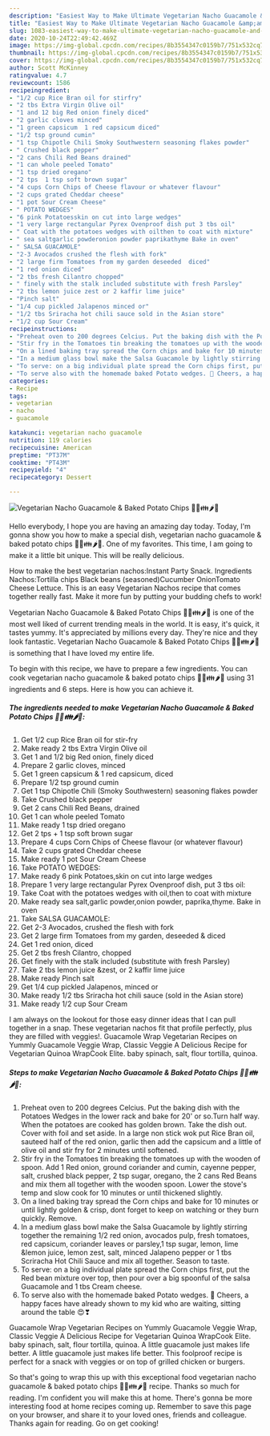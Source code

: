 ```yaml
---
description: "Easiest Way to Make Ultimate Vegetarian Nacho Guacamole &amp;amp; Baked Potato Chips 💟😄👪🌶🤗"
title: "Easiest Way to Make Ultimate Vegetarian Nacho Guacamole &amp;amp; Baked Potato Chips 💟😄👪🌶🤗"
slug: 1083-easiest-way-to-make-ultimate-vegetarian-nacho-guacamole-and-amp-baked-potato-chips
date: 2020-10-24T22:49:42.469Z
image: https://img-global.cpcdn.com/recipes/8b3554347c0159b7/751x532cq70/vegetarian-nacho-guacamole-baked-potato-chips-💟😄👪🌶🤗-recipe-main-photo.jpg
thumbnail: https://img-global.cpcdn.com/recipes/8b3554347c0159b7/751x532cq70/vegetarian-nacho-guacamole-baked-potato-chips-💟😄👪🌶🤗-recipe-main-photo.jpg
cover: https://img-global.cpcdn.com/recipes/8b3554347c0159b7/751x532cq70/vegetarian-nacho-guacamole-baked-potato-chips-💟😄👪🌶🤗-recipe-main-photo.jpg
author: Scott McKinney
ratingvalue: 4.7
reviewcount: 1586
recipeingredient:
- "1/2 cup Rice Bran oil for stirfry"
- "2 tbs Extra Virgin Olive oil"
- "1 and 12 big Red onion finely diced"
- "2 garlic cloves minced"
- "1 green capsicum  1 red capsicum diced"
- "1/2 tsp ground cumin"
- "1 tsp Chipotle Chili Smoky Southwestern seasoning flakes powder"
- " Crushed black pepper"
- "2 cans Chili Red Beans drained"
- "1 can whole peeled Tomato"
- "1 tsp dried oregano"
- "2 tps  1 tsp soft brown sugar"
- "4 cups Corn Chips of Cheese flavour or whatever flavour"
- "2 cups grated Cheddar cheese"
- "1 pot Sour Cream Cheese"
- " POTATO WEDGES"
- "6 pink Potatoesskin on cut into large wedges"
- "1 very large rectangular Pyrex Ovenproof dish put 3 tbs oil"
- " Coat with the potatoes wedges with oilthen to coat with mixture"
- " sea saltgarlic powderonion powder paprikathyme Bake in oven"
- " SALSA GUACAMOLE"
- "2-3 Avocados crushed the flesh with fork"
- "2 large firm Tomatoes from my garden deseeded  diced"
- "1 red onion diced"
- "2 tbs fresh Cilantro chopped"
- " finely with the stalk included substitute with fresh Parsley"
- "2 tbs lemon juice zest or 2 kaffir lime juice"
- "Pinch salt"
- "1/4 cup pickled Jalapenos minced or"
- "1/2 tbs Sriracha hot chili sauce sold in the Asian store"
- "1/2 cup Sour Cream"
recipeinstructions:
- "Preheat oven to 200 degrees Celcius. Put the baking dish with the Potatoes Wedges in the lower rack and bake for 20&#39; or so.Turn half way. When the potatoes are cooked has golden brown. Take the dish out. Cover with foil and set aside. In a large non stick wok put Rice Bran oil, sauteed half of the red onion, garlic then add the capsicum and a little of olive oil and stir fry for 2 minutes until softened."
- "Stir fry in the Tomatoes tin breaking the tomatoes up with the wooden of spoon. Add 1 Red onion, ground coriander and cumin, cayenne pepper, salt, crushed black pepper, 2 tsp sugar, oregano, the 2 cans Red Beans and mix them all together with the wooden spoon. Lower the stove&#39;s temp and slow cook for 10 minutes or until thickened slightly."
- "On a lined baking tray spread the Corn chips and bake for 10 minutes or until lightly golden &amp; crisp, dont forget to keep on watching or they burn quickly. Remove."
- "In a medium glass bowl make the Salsa Guacamole by lightly stirring together the remaining 1/2 red onion, avocados pulp, fresh tomatoes, red capsicum, coriander leaves or parsley,1 tsp sugar, lemon, lime &amp;lemon juice, lemon zest, salt, minced Jalapeno pepper or 1 tbs Scriracha Hot Chili Sauce and mix all together. Season to taste."
- "To serve: on a big individual plate spread the Corn chips first, put the Red bean mixture over top, then pour over a big spoonful of the salsa Guacamole and 1 tbs Cream cheese."
- "To serve also with the homemade baked Potato wedges. 🤗 Cheers, a happy faces have already shown to my kid who are waiting, sitting around the table 😍❣"
categories:
- Recipe
tags:
- vegetarian
- nacho
- guacamole

katakunci: vegetarian nacho guacamole 
nutrition: 119 calories
recipecuisine: American
preptime: "PT37M"
cooktime: "PT43M"
recipeyield: "4"
recipecategory: Dessert

---
```



![Vegetarian Nacho Guacamole &amp; Baked Potato Chips 💟😄👪🌶🤗](https://img-global.cpcdn.com/recipes/8b3554347c0159b7/751x532cq70/vegetarian-nacho-guacamole-baked-potato-chips-💟😄👪🌶🤗-recipe-main-photo.jpg)

Hello everybody, I hope you are having an amazing day today. Today, I'm gonna show you how to make a special dish, vegetarian nacho guacamole &amp; baked potato chips 💟😄👪🌶🤗. One of my favorites. This time, I am going to make it a little bit unique. This will be really delicious.

How to make the best vegetarian nachos:Instant Party Snack. Ingredients Nachos:Tortilla chips Black beans (seasoned)Cucumber OnionTomato Cheese Lettuce. This is an easy Vegetarian Nachos recipe that comes together really fast. Make it more fun by putting your budding chefs to work!

Vegetarian Nacho Guacamole &amp; Baked Potato Chips 💟😄👪🌶🤗 is one of the most well liked of current trending meals in the world. It is easy, it's quick, it tastes yummy. It's appreciated by millions every day. They're nice and they look fantastic. Vegetarian Nacho Guacamole &amp; Baked Potato Chips 💟😄👪🌶🤗 is something that I have loved my entire life.


To begin with this recipe, we have to prepare a few ingredients. You can cook vegetarian nacho guacamole &amp; baked potato chips 💟😄👪🌶🤗 using 31 ingredients and 6 steps. Here is how you can achieve it.

<!--inarticleads1-->

##### The ingredients needed to make Vegetarian Nacho Guacamole &amp; Baked Potato Chips 💟😄👪🌶🤗:

1. Get 1/2 cup Rice Bran oil for stir-fry
1. Make ready 2 tbs Extra Virgin Olive oil
1. Get 1 and 1/2 big Red onion, finely diced
1. Prepare 2 garlic cloves, minced
1. Get 1 green capsicum &amp; 1 red capsicum, diced
1. Prepare 1/2 tsp ground cumin
1. Get 1 tsp Chipotle Chili (Smoky Southwestern) seasoning flakes powder
1. Take  Crushed black pepper
1. Get 2 cans Chili Red Beans, drained
1. Get 1 can whole peeled Tomato
1. Make ready 1 tsp dried oregano
1. Get 2 tps + 1 tsp soft brown sugar
1. Prepare 4 cups Corn Chips of Cheese flavour (or whatever flavour)
1. Take 2 cups grated Cheddar cheese
1. Make ready 1 pot Sour Cream Cheese
1. Take  POTATO WEDGES:
1. Make ready 6 pink Potatoes,skin on cut into large wedges
1. Prepare 1 very large rectangular Pyrex Ovenproof dish, put 3 tbs oil:
1. Take  Coat with the potatoes wedges with oil,then to coat with mixture
1. Make ready  sea salt,garlic powder,onion powder, paprika,thyme. Bake in oven
1. Take  SALSA GUACAMOLE:
1. Get 2-3 Avocados, crushed the flesh with fork
1. Get 2 large firm Tomatoes from my garden, deseeded &amp; diced
1. Get 1 red onion, diced
1. Get 2 tbs fresh Cilantro, chopped
1. Get  finely with the stalk included (substitute with fresh Parsley)
1. Take 2 tbs lemon juice &amp;zest, or 2 kaffir lime juice
1. Make ready Pinch salt
1. Get 1/4 cup pickled Jalapenos, minced or
1. Make ready 1/2 tbs Sriracha hot chili sauce (sold in the Asian store)
1. Make ready 1/2 cup Sour Cream


I am always on the lookout for those easy dinner ideas that I can pull together in a snap. These vegetarian nachos fit that profile perfectly, plus they are filled with veggies!. Guacamole Wrap Vegetarian Recipes on Yummly Guacamole Veggie Wrap, Classic Veggie A Delicious Recipe for Vegetarian Quinoa WrapCook Elite. baby spinach, salt, flour tortilla, quinoa. 

<!--inarticleads2-->

##### Steps to make Vegetarian Nacho Guacamole &amp; Baked Potato Chips 💟😄👪🌶🤗:

1. Preheat oven to 200 degrees Celcius. Put the baking dish with the Potatoes Wedges in the lower rack and bake for 20&#39; or so.Turn half way. When the potatoes are cooked has golden brown. Take the dish out. Cover with foil and set aside. In a large non stick wok put Rice Bran oil, sauteed half of the red onion, garlic then add the capsicum and a little of olive oil and stir fry for 2 minutes until softened.
1. Stir fry in the Tomatoes tin breaking the tomatoes up with the wooden of spoon. Add 1 Red onion, ground coriander and cumin, cayenne pepper, salt, crushed black pepper, 2 tsp sugar, oregano, the 2 cans Red Beans and mix them all together with the wooden spoon. Lower the stove&#39;s temp and slow cook for 10 minutes or until thickened slightly.
1. On a lined baking tray spread the Corn chips and bake for 10 minutes or until lightly golden &amp; crisp, dont forget to keep on watching or they burn quickly. Remove.
1. In a medium glass bowl make the Salsa Guacamole by lightly stirring together the remaining 1/2 red onion, avocados pulp, fresh tomatoes, red capsicum, coriander leaves or parsley,1 tsp sugar, lemon, lime &amp;lemon juice, lemon zest, salt, minced Jalapeno pepper or 1 tbs Scriracha Hot Chili Sauce and mix all together. Season to taste.
1. To serve: on a big individual plate spread the Corn chips first, put the Red bean mixture over top, then pour over a big spoonful of the salsa Guacamole and 1 tbs Cream cheese.
1. To serve also with the homemade baked Potato wedges. 🤗 Cheers, a happy faces have already shown to my kid who are waiting, sitting around the table 😍❣


Guacamole Wrap Vegetarian Recipes on Yummly Guacamole Veggie Wrap, Classic Veggie A Delicious Recipe for Vegetarian Quinoa WrapCook Elite. baby spinach, salt, flour tortilla, quinoa. A little guacamole just makes life better. A little guacamole just makes life better. This foolproof recipe is perfect for a snack with veggies or on top of grilled chicken or burgers. 

So that's going to wrap this up with this exceptional food vegetarian nacho guacamole &amp; baked potato chips 💟😄👪🌶🤗 recipe. Thanks so much for reading. I'm confident you will make this at home. There's gonna be more interesting food at home recipes coming up. Remember to save this page on your browser, and share it to your loved ones, friends and colleague. Thanks again for reading. Go on get cooking!

